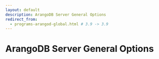 ```yaml
---
layout: default
description: ArangoDB Server General Options
redirect_from:
  - programs-arangod-global.html # 3.9 -> 3.9
---
```

# ArangoDB Server General Options
